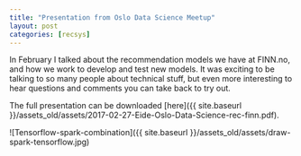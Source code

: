 ```yaml
---
title: "Presentation from Oslo Data Science Meetup"
layout: post
categories: [recsys]
---
```


In February I talked about the recommendation models we have at FINN.no, and how we work to develop and test new models.
It was exciting to be talking to so many people about technical stuff,
but even more interesting to hear questions and comments you can take back to try out.

The full presentation can be downloaded [here]({{ site.baseurl }}/assets_old/assets/2017-02-27-Eide-Oslo-Data-Science-rec-finn.pdf).

![Tensorflow-spark-combination]({{ site.baseurl }}/assets_old/assets/draw-spark-tensorflow.jpg)
